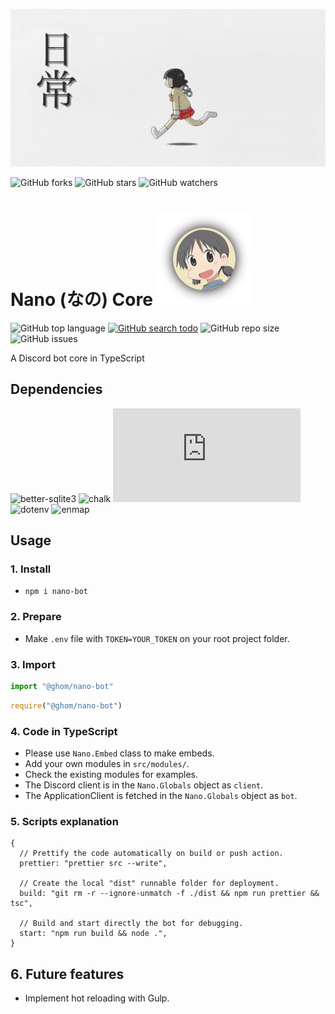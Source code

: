 ![nano banner](https://raw.githubusercontent.com/CamilleAbella/Nano/master/assets/images/banner.jpg)

![GitHub forks](https://img.shields.io/github/forks/CamilleAbella/Nano?color=black&logo=github&style=for-the-badge) ![GitHub stars](https://img.shields.io/github/stars/CamilleAbella/Nano?color=black&logo=github&style=for-the-badge) ![GitHub watchers](https://img.shields.io/github/watchers/CamilleAbella/Nano?color=black&logo=github&style=for-the-badge)

# Nano (なの) Core ![](https://raw.githubusercontent.com/CamilleAbella/Nano/master/assets/images/logo.png)

![GitHub top language](https://img.shields.io/github/languages/top/CamilleAbella/Nano?color=%23BDB76B&style=plastic)
[![GitHub search todo](https://img.shields.io/github/search/CamilleAbella/Nano/todo?color=%23BDB76B&label=todo%20count&style=plastic)](https://github.com/CamilleAbella/Nano/search?l=TypeScript&q=todo)
![GitHub repo size](https://img.shields.io/github/repo-size/CamilleAbella/Nano?color=%23BDB76B&label=size&style=plastic)
![GitHub issues](https://img.shields.io/github/issues/CamilleAbella/Nano?color=%23BDB76B&style=plastic)

A Discord bot core in TypeScript

## Dependencies

![better-sqlite3](https://img.shields.io/github/package-json/dependency-version/CamilleAbella/Nano/better-sqlite3?color=orange&style=plastic)
![chalk](https://img.shields.io/github/package-json/dependency-version/CamilleAbella/Nano/chalk?color=orange&style=plastic)
![discord.js](https://img.shields.io/github/package-json/dependency-version/CamilleAbella/Nano/discord.js?color=orange&style=plastic)
![dotenv](https://img.shields.io/github/package-json/dependency-version/CamilleAbella/Nano/dotenv?color=orange&style=plastic)
![enmap](https://img.shields.io/github/package-json/dependency-version/CamilleAbella/Nano/enmap?color=orange&style=plastic)

## Usage

### 1. Install

- `npm i nano-bot`

### 2. Prepare

- Make `.env` file with `TOKEN=YOUR_TOKEN` on your root project folder.

### 3. Import

```ts
import "@ghom/nano-bot"
```

```js
require("@ghom/nano-bot")
```

### 4. Code in TypeScript

- Please use `Nano.Embed` class to make embeds.
- Add your own modules in `src/modules/`.
- Check the existing modules for examples.
- The Discord client is in the `Nano.Globals` object as `client`.
- The ApplicationClient is fetched in the `Nano.Globals` object as `bot`.

### 5. Scripts explanation

```json5
{
  // Prettify the code automatically on build or push action.
  prettier: "prettier src --write",

  // Create the local "dist" runnable folder for deployment.
  build: "git rm -r --ignore-unmatch -f ./dist && npm run prettier && tsc",

  // Build and start directly the bot for debugging.
  start: "npm run build && node .",
}
```

## 6. Future features

- Implement hot reloading with Gulp.
